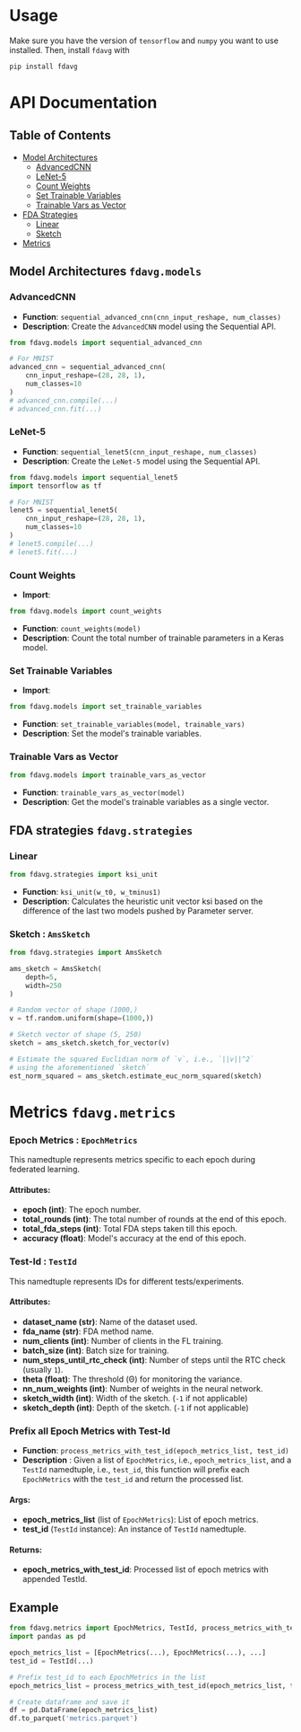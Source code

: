 # Usage
Make sure you have the version of `tensorflow` and `numpy` you want to use installed. Then, install `fdavg` with

```bash
pip install fdavg
```

# API Documentation

## Table of Contents

- [Model Architectures](#model-architectures-fdavgmodels)
  - [AdvancedCNN](#advancedcnn)
  - [LeNet-5](#lenet-5)
  - [Count Weights](#count-weights)
  - [Set Trainable Variables](#set-trainable-variables)
  - [Trainable Vars as Vector](#trainable-vars-as-vector)
- [FDA Strategies](#fda-strategies-fdavgstrategies)
  - [Linear](#linear)
  - [Sketch](#sketch--amssketch)
- [Metrics](#metrics-fdavgmetrics)


## Model Architectures `fdavg.models`

### AdvancedCNN

- **Function**: `sequential_advanced_cnn(cnn_input_reshape, num_classes)`
- **Description**: Create the `AdvancedCNN` model using the Sequential API.

```python
from fdavg.models import sequential_advanced_cnn

# For MNIST
advanced_cnn = sequential_advanced_cnn(
    cnn_input_reshape=(28, 28, 1), 
    num_classes=10
)
# advanced_cnn.compile(...)
# advanced_cnn.fit(...)
```

### LeNet-5

- **Function**: `sequential_lenet5(cnn_input_reshape, num_classes)`
- **Description**: Create the `LeNet-5` model using the Sequential API.

```python
from fdavg.models import sequential_lenet5
import tensorflow as tf

# For MNIST
lenet5 = sequential_lenet5(
    cnn_input_reshape=(28, 28, 1), 
    num_classes=10
)
# lenet5.compile(...)
# lenet5.fit(...)
```

### Count Weights

- **Import**:
```python 
from fdavg.models import count_weights
```
- **Function**: `count_weights(model)`
- **Description**: Count the total number of trainable parameters in a Keras model.

### Set Trainable Variables
- **Import**: 
```python
from fdavg.models import set_trainable_variables
```
- **Function**: `set_trainable_variables(model, trainable_vars)`
- **Description**: Set the model's trainable variables.

### Trainable Vars as Vector
```python
from fdavg.models import trainable_vars_as_vector
```
- **Function**: `trainable_vars_as_vector(model)`
- **Description**: Get the model's trainable variables as a single vector.

## FDA strategies `fdavg.strategies`

### Linear
```python
from fdavg.strategies import ksi_unit
```
- **Function**: `ksi_unit(w_t0, w_tminus1)`
- **Description**: Calculates the heuristic unit vector ksi based on the difference of the last two models pushed by Parameter server. 

### Sketch : `AmsSketch`
```python
from fdavg.strategies import AmsSketch

ams_sketch = AmsSketch(
    depth=5,
    width=250
)

# Random vector of shape (1000,)
v = tf.random.uniform(shape=(1000,))

# Sketch vector of shape (5, 250)
sketch = ams_sketch.sketch_for_vector(v)

# Estimate the squared Euclidian norm of `v`, i.e., `||v||^2`
# using the aforementioned `sketch`
est_norm_squared = ams_sketch.estimate_euc_norm_squared(sketch)
```

# Metrics `fdavg.metrics`

### Epoch Metrics : `EpochMetrics`

This namedtuple represents metrics specific to each epoch during federated learning.

#### Attributes:
- **epoch (int)**: The epoch number.
- **total_rounds (int)**: The total number of rounds at the end of this epoch.
- **total_fda_steps (int)**: Total FDA steps taken till this epoch.
- **accuracy (float)**: Model's accuracy at the end of this epoch.

### Test-Id : `TestId`

This namedtuple represents IDs for different tests/experiments.

#### Attributes:
- **dataset_name (str)**: Name of the dataset used.
- **fda_name (str)**: FDA method name.
- **num_clients (int)**: Number of clients in the FL training.
- **batch_size (int)**: Batch size for training.
- **num_steps_until_rtc_check (int)**: Number of steps until the RTC check (usually `1`).
- **theta (float)**: The threshold (Θ) for monitoring the variance.
- **nn_num_weights (int)**: Number of weights in the neural network.
- **sketch_width (int)**: Width of the sketch. (`-1` if not applicable)
- **sketch_depth (int)**: Depth of the sketch. (`-1` if not applicable)

### Prefix all Epoch Metrics with Test-Id

- **Function**: `process_metrics_with_test_id(epoch_metrics_list, test_id)`
- **Description** : Given a list of `EpochMetrics`, i.e., `epoch_metrics_list`, and a `TestId` namedtuple, i.e., `test_id`, this function 
will prefix each `EpochMetrics` with the `test_id` and return the processed list.

#### Args:
- **epoch_metrics_list** (list of ``EpochMetrics``): List of epoch metrics.
- **test_id** (`TestId` instance): An instance of `TestId` namedtuple.

#### Returns:
- **epoch_metrics_with_test_id**: Processed list of epoch metrics with appended TestId.


## Example

```python
from fdavg.metrics import EpochMetrics, TestId, process_metrics_with_test_id
import pandas as pd

epoch_metrics_list = [EpochMetrics(...), EpochMetrics(...), ...]
test_id = TestId(...)

# Prefix test_id to each EpochMetrics in the list
epoch_metrics_list = process_metrics_with_test_id(epoch_metrics_list, test_id)

# Create dataframe and save it
df = pd.DataFrame(epoch_metrics_list)
df.to_parquet('metrics.parquet')
```
